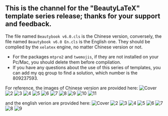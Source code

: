 ## This is the channel for the "BeautyLaTeX" template series release; thanks for your support and feedback.
The file named `Beautybook v6.0.cls` is the Chinese version, conversely, the file named `Beautybook v6.0 En.cls` is the English one.
They should be complied by the `xelatex` engine, no matter Chinese version or not.
- For the packages `mtpro2` and `twemojis`, if they are not installed on your Pc/Mac, you should delete them before compilation.
- If you have any questions about the use of this series of templates, you can add my qq group to find a solution, which number is the 809237593.

For reference, the images of Chinese version are provided here:
![Cover](https://github.com/BeautyLaTeX/latex-template/blob/master/cn/1.png)
![2](https://github.com/BeautyLaTeX/latex-template/blob/master/cn/2.png)
![3](https://github.com/BeautyLaTeX/latex-template/blob/master/cn/3.png)
![4](https://github.com/BeautyLaTeX/latex-template/blob/master/cn/4.png)
![5](https://github.com/BeautyLaTeX/latex-template/blob/master/cn/5.png)
![6](https://github.com/BeautyLaTeX/latex-template/blob/master/cn/6.png)
![7](https://github.com/BeautyLaTeX/latex-template/blob/master/cn/7.png)
![8](https://github.com/BeautyLaTeX/latex-template/blob/master/cn/8.png)
![9](https://github.com/BeautyLaTeX/latex-template/blob/master/cn/9.png)
![10](https://github.com/BeautyLaTeX/latex-template/blob/master/cn/10.png)
![11](https://github.com/BeautyLaTeX/latex-template/blob/master/cn/11.png)

and the english verion are provided here:
![Cover](https://github.com/BeautyLaTeX/latex-template/blob/master/en/1.png)
![2](https://github.com/BeautyLaTeX/latex-template/blob/master/en/2.png)
![3](https://github.com/BeautyLaTeX/latex-template/blob/master/en/3.png)
![4](https://github.com/BeautyLaTeX/latex-template/blob/master/en/4.png)
![5](https://github.com/BeautyLaTeX/latex-template/blob/master/en/5.png)
![6](https://github.com/BeautyLaTeX/latex-template/blob/master/en/6.png)
![7](https://github.com/BeautyLaTeX/latex-template/blob/master/en/7.png)
![8](https://github.com/BeautyLaTeX/latex-template/blob/master/en/8.png)
![9](https://github.com/BeautyLaTeX/latex-template/blob/master/en/9.png)

